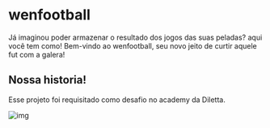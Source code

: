 # wenfootball

Já imaginou poder armazenar o resultado dos jogos das suas peladas? aqui você tem como! Bem-vindo ao wenfootball, seu novo jeito de curtir aquele fut com a galera!

## Nossa historia!

Esse projeto foi requisitado como desafio no academy da Diletta.

![img](https://i.imgur.com/IZdQChu.png)




